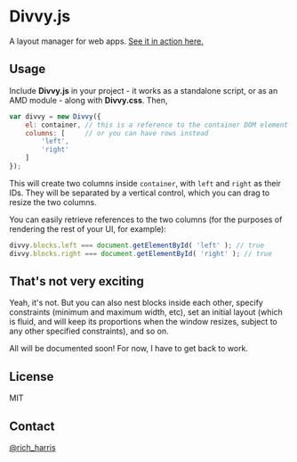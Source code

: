 Divvy.js
========

A layout manager for web apps. [See it in action here.](TODO)

Usage
-----

Include **Divvy.js** in your project - it works as a standalone script, or as an AMD module - along with **Divvy.css**. Then,

```js
var divvy = new Divvy({
    el: container, // this is a reference to the container DOM element
    columns: [     // or you can have rows instead
        'left',
        'right'
    ]
});
```

This will create two columns inside `container`, with `left` and `right` as their IDs. They will be separated by a vertical control, which you can drag to resize the two columns.

You can easily retrieve references to the two columns (for the purposes of rendering the rest of your UI, for example):

```js
divvy.blocks.left === document.getElementById( 'left' ); // true
divvy.blocks.right === document.getElementById( 'right' ); // true
```


That's not very exciting
------------------------

Yeah, it's not. But you can also nest blocks inside each other, specify constraints (minimum and maximum width, etc), set an initial layout (which is fluid, and will keep its proportions when the window resizes, subject to any other specified constraints), and so on.

All will be documented soon! For now, I have to get back to work.


License
-------

MIT


Contact
-------

[@rich_harris](http://twitter.com/rich_harris)